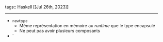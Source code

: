 tags:: Haskell
[[Jul 26th, 2023]]
***

- `newtype`
	- Même représentation en mémoire au *runtime* que le type encapsulé
	- Ne peut pas avoir plusieurs composants
- `